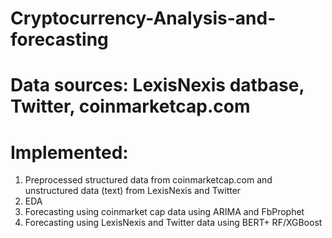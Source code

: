# Cryptocurrency-Analysis-and-forecasting

# Data sources: LexisNexis datbase, Twitter, coinmarketcap.com

# Implemented:
1. Preprocessed structured data from coinmarketcap.com and unstructured data (text) from LexisNexis and Twitter
2. EDA 
3. Forecasting using coinmarket cap data using ARIMA and FbProphet
4. Forecasting using LexisNexis and Twitter data using BERT+ RF/XGBoost
